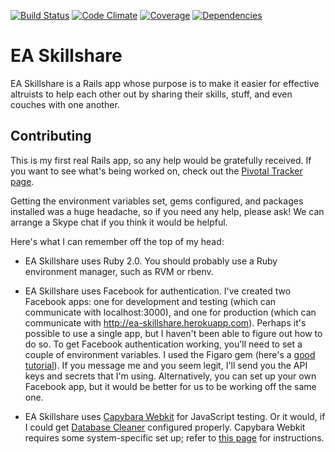 [![Build Status](http://allthebadges.io/patbl/ea-skillshare/travis.png)](http://allthebadges.io/patbl/ea-skillshare/travis)
[![Code Climate](https://codeclimate.com/github/patbl/ea-skillshare.png)](https://codeclimate.com/github/patbl/ea-skillshare)
[![Coverage](http://allthebadges.io/patbl/ea-skillshare/coveralls.png)](http://allthebadges.io/patbl/ea-skillshare/coveralls)
[![Dependencies](http://allthebadges.io/patbl/ea-skillshare/gemnasium.png)](http://allthebadges.io/patbl/ea-skillshare/gemnasium)

# EA Skillshare

EA Skillshare is a Rails app whose purpose is to make it easier for
effective altruists to help each other out by sharing their skills,
stuff, and even couches with one another.

## Contributing

This is my first real Rails app, so any help would be gratefully
received. If you want to see what's being worked on, check out the
[Pivotal Tracker page](https://www.pivotaltracker.com/s/projects/953138).

Getting the environment variables set, gems configured, and packages
installed was a huge headache, so if you need any help, please ask! We
can arrange a Skype chat if you think it would be helpful.

Here's what I can remember off the top of my head:

* EA Skillshare uses Ruby 2.0. You should probably use a Ruby
  environment manager, such as RVM or rbenv.

* EA Skillshare uses Facebook for authentication. I've created two
  Facebook apps: one for development and testing (which can
  communicate with localhost:3000), and one for production (which can
  communicate with http://ea-skillshare.herokuapp.com). Perhaps it's
  possible to use a single app, but I haven't been able to figure out
  how to do so. To get Facebook authentication working, you'll need to
  set a couple of environment variables. I used the Figaro gem (here's
  a
  [good tutorial](http://railsapps.github.io/rails-environment-variables.html)).
  If you message me and you seem legit, I'll send you the API keys and
  secrets that I'm using. Alternatively, you can set up your own
  Facebook app, but it would be better for us to be working off the
  same one.

* EA Skillshare uses
  [Capybara Webkit](https://github.com/thoughtbot/capybara-webkit) for
  JavaScript testing. Or it would, if I could get
  [Database Cleaner](https://github.com/bmabey/database_cleaner)
  configured properly. Capybara Webkit requires some system-specific
  set up; refer to
  [this page](https://github.com/thoughtbot/capybara-webkit/wiki/Installing-Qt-and-compiling-capybara-webkit)
  for instructions.
